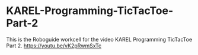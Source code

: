 # KAREL-Programming-TicTacToe-Part-2
This is the Roboguide workcell for the video KAREL Programming TicTacToe Part 2.
https://youtu.be/vK2pRwmSxTc
